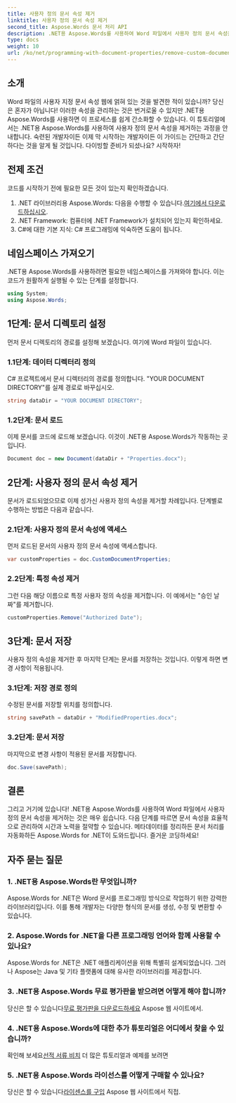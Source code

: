 ```yaml
---
title: 사용자 정의 문서 속성 제거
linktitle: 사용자 정의 문서 속성 제거
second_title: Aspose.Words 문서 처리 API
description: .NET용 Aspose.Words를 사용하여 Word 파일에서 사용자 정의 문서 속성을 제거합니다. 빠르고 쉬운 솔루션을 얻으려면 단계별 가이드를 따르십시오. 개발자에게 적합합니다.
type: docs
weight: 10
url: /ko/net/programming-with-document-properties/remove-custom-document-properties/
---
```

## 소개

Word 파일의 사용자 지정 문서 속성 웹에 얽혀 있는 것을 발견한 적이 있습니까? 당신은 혼자가 아닙니다! 이러한 속성을 관리하는 것은 번거로울 수 있지만 .NET용 Aspose.Words를 사용하면 이 프로세스를 쉽게 간소화할 수 있습니다. 이 튜토리얼에서는 .NET용 Aspose.Words를 사용하여 사용자 정의 문서 속성을 제거하는 과정을 안내합니다. 숙련된 개발자이든 이제 막 시작하는 개발자이든 이 가이드는 간단하고 간단하다는 것을 알게 될 것입니다. 다이빙할 준비가 되셨나요? 시작하자!

## 전제 조건

코드를 시작하기 전에 필요한 모든 것이 있는지 확인하겠습니다.

1.  .NET 라이브러리용 Aspose.Words: 다음을 수행할 수 있습니다.[여기에서 다운로드하십시오](https://releases.aspose.com/words/net/).
2. .NET Framework: 컴퓨터에 .NET Framework가 설치되어 있는지 확인하세요.
3. C#에 대한 기본 지식: C# 프로그래밍에 익숙하면 도움이 됩니다.

## 네임스페이스 가져오기

.NET용 Aspose.Words를 사용하려면 필요한 네임스페이스를 가져와야 합니다. 이는 코드가 원활하게 실행될 수 있는 단계를 설정합니다.

```csharp
using System;
using Aspose.Words;
```

## 1단계: 문서 디렉토리 설정

먼저 문서 디렉토리의 경로를 설정해 보겠습니다. 여기에 Word 파일이 있습니다.

### 1.1단계: 데이터 디렉터리 정의

C# 프로젝트에서 문서 디렉터리의 경로를 정의합니다. "YOUR DOCUMENT DIRECTORY"를 실제 경로로 바꾸십시오.

```csharp
string dataDir = "YOUR DOCUMENT DIRECTORY";
```

### 1.2단계: 문서 로드

이제 문서를 코드에 로드해 보겠습니다. 이것이 .NET용 Aspose.Words가 작동하는 곳입니다.

```csharp
Document doc = new Document(dataDir + "Properties.docx");
```

## 2단계: 사용자 정의 문서 속성 제거

문서가 로드되었으므로 이제 성가신 사용자 정의 속성을 제거할 차례입니다. 단계별로 수행하는 방법은 다음과 같습니다.

### 2.1단계: 사용자 정의 문서 속성에 액세스

먼저 로드된 문서의 사용자 정의 문서 속성에 액세스합니다.

```csharp
var customProperties = doc.CustomDocumentProperties;
```

### 2.2단계: 특정 속성 제거

그런 다음 해당 이름으로 특정 사용자 정의 속성을 제거합니다. 이 예에서는 "승인 날짜"를 제거합니다.

```csharp
customProperties.Remove("Authorized Date");
```

## 3단계: 문서 저장

사용자 정의 속성을 제거한 후 마지막 단계는 문서를 저장하는 것입니다. 이렇게 하면 변경 사항이 적용됩니다.

### 3.1단계: 저장 경로 정의

수정된 문서를 저장할 위치를 정의합니다.

```csharp
string savePath = dataDir + "ModifiedProperties.docx";
```

### 3.2단계: 문서 저장

마지막으로 변경 사항이 적용된 문서를 저장합니다.

```csharp
doc.Save(savePath);
```

## 결론

그리고 거기에 있습니다! .NET용 Aspose.Words를 사용하여 Word 파일에서 사용자 정의 문서 속성을 제거하는 것은 매우 쉽습니다. 다음 단계를 따르면 문서 속성을 효율적으로 관리하여 시간과 노력을 절약할 수 있습니다. 메타데이터를 정리하든 문서 처리를 자동화하든 Aspose.Words for .NET이 도와드립니다. 즐거운 코딩하세요!

## 자주 묻는 질문

### 1. .NET용 Aspose.Words란 무엇입니까?
Aspose.Words for .NET은 Word 문서를 프로그래밍 방식으로 작업하기 위한 강력한 라이브러리입니다. 이를 통해 개발자는 다양한 형식의 문서를 생성, 수정 및 변환할 수 있습니다.

### 2. Aspose.Words for .NET을 다른 프로그래밍 언어와 함께 사용할 수 있나요?
Aspose.Words for .NET은 .NET 애플리케이션을 위해 특별히 설계되었습니다. 그러나 Aspose는 Java 및 기타 플랫폼에 대해 유사한 라이브러리를 제공합니다.

### 3. .NET용 Aspose.Words 무료 평가판을 받으려면 어떻게 해야 합니까?
 당신은 할 수 있습니다[무료 평가판을 다운로드하세요](https://releases.aspose.com/) Aspose 웹 사이트에서.

### 4. .NET용 Aspose.Words에 대한 추가 튜토리얼은 어디에서 찾을 수 있습니까?
 확인해 보세요[선적 서류 비치](https://reference.aspose.com/words/net/) 더 많은 튜토리얼과 예제를 보려면

### 5. .NET용 Aspose.Words 라이선스를 어떻게 구매할 수 있나요?
 당신은 할 수 있습니다[라이센스를 구입](https://purchase.aspose.com/buy) Aspose 웹 사이트에서 직접.